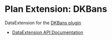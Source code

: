 # Plan Extension: DKBans
DataExtension for the [DKBans plugin](https://github.com/DevKrieger/DKBans/)

- [DataExtension API Documentation](https://github.com/plan-player-analytics/Plan/wiki/APIv5)